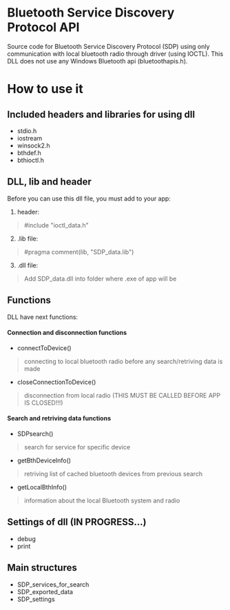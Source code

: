 # Bluetooth Service Discovery Protocol API
Source code for Bluetooth Service Discovery Protocol (SDP) using only communication with local bluetooth radio through driver (using IOCTL). 
This DLL does not use any Windows Bluetooth api (bluetoothapis.h).


# How to use it
## Included headers and libraries for using dll
- stdio.h
- iostream
- winsock2.h
- bthdef.h
- bthioctl.h

## DLL, lib and header
Before you can use this dll file, you must add to your app:
1. header: 

> #include "ioctl_data.h"

2. .lib file:

> #pragma comment(lib, "SDP_data.lib")

3. .dll file:

> Add SDP_data.dll into folder where .exe of app will be

## Functions
DLL have next functions:
#### Connection and disconnection functions
- connectToDevice()
> connecting to local bluetooth radio before any search/retriving data is made
- closeConnectionToDevice()
> disconnection from local radio (THIS MUST BE CALLED BEFORE APP IS CLOSED!!!)
#### Search and retriving data functions
- SDPsearch()
> search for service for specific device
- getBthDeviceInfo()
> retriving list of cached bluetooth devices from previous search
- getLocalBthInfo()
> information about the local Bluetooth system and radio

## Settings of dll (IN PROGRESS...)
- debug
- print

## Main structures
- SDP_services_for_search
- SDP_exported_data
- SDP_settings
